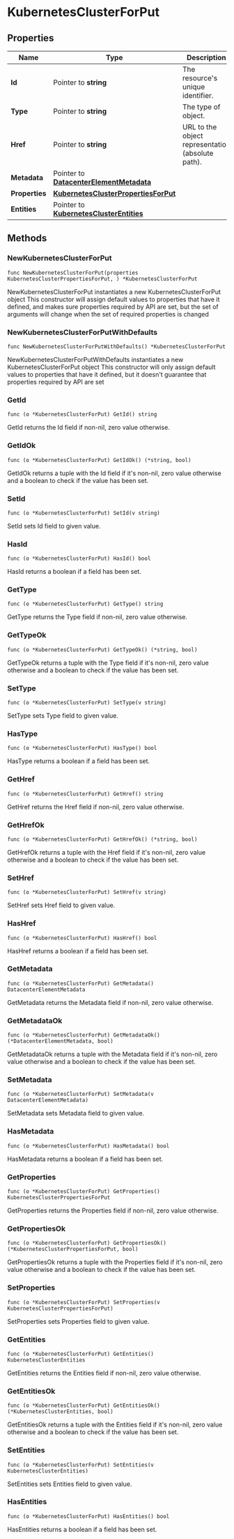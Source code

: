 # KubernetesClusterForPut

## Properties

|Name | Type | Description | Notes|
|------------ | ------------- | ------------- | -------------|
|**Id** | Pointer to **string** | The resource&#39;s unique identifier. | [optional] [readonly] |
|**Type** | Pointer to **string** | The type of object. | [optional] [readonly] |
|**Href** | Pointer to **string** | URL to the object representation (absolute path). | [optional] [readonly] |
|**Metadata** | Pointer to [**DatacenterElementMetadata**](DatacenterElementMetadata.md) |  | [optional] |
|**Properties** | [**KubernetesClusterPropertiesForPut**](KubernetesClusterPropertiesForPut.md) |  | |
|**Entities** | Pointer to [**KubernetesClusterEntities**](KubernetesClusterEntities.md) |  | [optional] |

## Methods

### NewKubernetesClusterForPut

`func NewKubernetesClusterForPut(properties KubernetesClusterPropertiesForPut, ) *KubernetesClusterForPut`

NewKubernetesClusterForPut instantiates a new KubernetesClusterForPut object
This constructor will assign default values to properties that have it defined,
and makes sure properties required by API are set, but the set of arguments
will change when the set of required properties is changed

### NewKubernetesClusterForPutWithDefaults

`func NewKubernetesClusterForPutWithDefaults() *KubernetesClusterForPut`

NewKubernetesClusterForPutWithDefaults instantiates a new KubernetesClusterForPut object
This constructor will only assign default values to properties that have it defined,
but it doesn't guarantee that properties required by API are set

### GetId

`func (o *KubernetesClusterForPut) GetId() string`

GetId returns the Id field if non-nil, zero value otherwise.

### GetIdOk

`func (o *KubernetesClusterForPut) GetIdOk() (*string, bool)`

GetIdOk returns a tuple with the Id field if it's non-nil, zero value otherwise
and a boolean to check if the value has been set.

### SetId

`func (o *KubernetesClusterForPut) SetId(v string)`

SetId sets Id field to given value.

### HasId

`func (o *KubernetesClusterForPut) HasId() bool`

HasId returns a boolean if a field has been set.

### GetType

`func (o *KubernetesClusterForPut) GetType() string`

GetType returns the Type field if non-nil, zero value otherwise.

### GetTypeOk

`func (o *KubernetesClusterForPut) GetTypeOk() (*string, bool)`

GetTypeOk returns a tuple with the Type field if it's non-nil, zero value otherwise
and a boolean to check if the value has been set.

### SetType

`func (o *KubernetesClusterForPut) SetType(v string)`

SetType sets Type field to given value.

### HasType

`func (o *KubernetesClusterForPut) HasType() bool`

HasType returns a boolean if a field has been set.

### GetHref

`func (o *KubernetesClusterForPut) GetHref() string`

GetHref returns the Href field if non-nil, zero value otherwise.

### GetHrefOk

`func (o *KubernetesClusterForPut) GetHrefOk() (*string, bool)`

GetHrefOk returns a tuple with the Href field if it's non-nil, zero value otherwise
and a boolean to check if the value has been set.

### SetHref

`func (o *KubernetesClusterForPut) SetHref(v string)`

SetHref sets Href field to given value.

### HasHref

`func (o *KubernetesClusterForPut) HasHref() bool`

HasHref returns a boolean if a field has been set.

### GetMetadata

`func (o *KubernetesClusterForPut) GetMetadata() DatacenterElementMetadata`

GetMetadata returns the Metadata field if non-nil, zero value otherwise.

### GetMetadataOk

`func (o *KubernetesClusterForPut) GetMetadataOk() (*DatacenterElementMetadata, bool)`

GetMetadataOk returns a tuple with the Metadata field if it's non-nil, zero value otherwise
and a boolean to check if the value has been set.

### SetMetadata

`func (o *KubernetesClusterForPut) SetMetadata(v DatacenterElementMetadata)`

SetMetadata sets Metadata field to given value.

### HasMetadata

`func (o *KubernetesClusterForPut) HasMetadata() bool`

HasMetadata returns a boolean if a field has been set.

### GetProperties

`func (o *KubernetesClusterForPut) GetProperties() KubernetesClusterPropertiesForPut`

GetProperties returns the Properties field if non-nil, zero value otherwise.

### GetPropertiesOk

`func (o *KubernetesClusterForPut) GetPropertiesOk() (*KubernetesClusterPropertiesForPut, bool)`

GetPropertiesOk returns a tuple with the Properties field if it's non-nil, zero value otherwise
and a boolean to check if the value has been set.

### SetProperties

`func (o *KubernetesClusterForPut) SetProperties(v KubernetesClusterPropertiesForPut)`

SetProperties sets Properties field to given value.


### GetEntities

`func (o *KubernetesClusterForPut) GetEntities() KubernetesClusterEntities`

GetEntities returns the Entities field if non-nil, zero value otherwise.

### GetEntitiesOk

`func (o *KubernetesClusterForPut) GetEntitiesOk() (*KubernetesClusterEntities, bool)`

GetEntitiesOk returns a tuple with the Entities field if it's non-nil, zero value otherwise
and a boolean to check if the value has been set.

### SetEntities

`func (o *KubernetesClusterForPut) SetEntities(v KubernetesClusterEntities)`

SetEntities sets Entities field to given value.

### HasEntities

`func (o *KubernetesClusterForPut) HasEntities() bool`

HasEntities returns a boolean if a field has been set.



